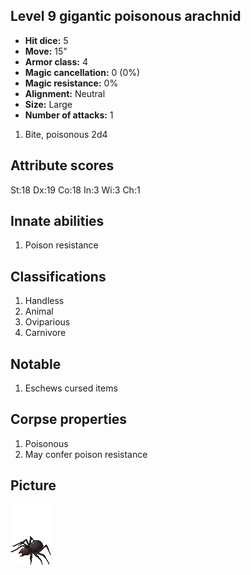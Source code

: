 ## Level 9 gigantic poisonous arachnid

- **Hit dice:** 5
- **Move:** 15"
- **Armor class:** 4
- **Magic cancellation:** 0 (0%)
- **Magic resistance:** 0%
- **Alignment:** Neutral
- **Size:** Large
- **Number of attacks:** 1
1. Bite, poisonous 2d4

## Attribute scores

St:18 Dx:19 Co:18 In:3 Wi:3 Ch:1

## Innate abilities

1. Poison resistance

## Classifications

1. Handless
2. Animal
3. Oviparious
4. Carnivore

## Notable

1. Eschews cursed items

## Corpse properties

1. Poisonous
2. May confer poison resistance

## Picture

![Giant spider](https://github.com/hyvanmielenpelit/GnollHackTileSet/blob/main/Monsters/giant_spider/giant_spider.png)
